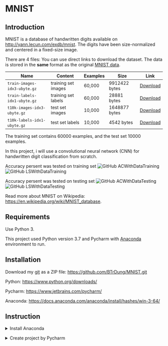 # MNIST

## Introduction
MNIST is a database of handwritten digits available on http://yann.lecun.com/exdb/mnist. The digits have been size-normalized and centered in a fixed-size image.

There are 4 files:
You can use direct links to download the dataset. The data is stored in the **same** format as the original [MNIST data](http://yann.lecun.com/exdb/mnist/).

| Name  | Content | Examples | Size | Link |
| --- | --- |--- | --- |--- |
| `train-images-idx3-ubyte.gz`  | training set images  | 60,000|9912422 bytes | [Download](http://yann.lecun.com/exdb/mnist/train-images-idx3-ubyte.gz)|
| `train-labels-idx1-ubyte.gz`  | training set labels  |60,000|28881 bytes | [Download](http://yann.lecun.com/exdb/mnist/train-labels-idx1-ubyte.gz)|
| `t10k-images-idx3-ubyte.gz`  | test set images  | 10,000|1648877 bytes | [Download](http://yann.lecun.com/exdb/mnist/t10k-images-idx3-ubyte.gz)|
| `t10k-labels-idx1-ubyte.gz`  | test set labels  | 10,000| 4542 bytes | [Download](http://yann.lecun.com/exdb/mnist/t10k-labels-idx1-ubyte.gz)|

The training set contains 60000 examples, and the test set 10000 examples.

In this project, i will use a convolutional neural network (CNN) for handwritten digit classification from scratch.

Accuracy persent was tested on training set 
![GitHub ACWithDataTraining](https://img.shields.io/badge/accuracy-99.65%25-blue)
![GitHub LSWithDataTraining](https://img.shields.io/badge/loss-0.0301-blue)

Accuracy persent was tested on testing set 
![GitHub ACWithDataTesting](https://img.shields.io/badge/accuracy-98.71%25-blue)
![GitHub LSWithDataTesting](https://img.shields.io/badge/loss-0.1373-blue)

Read more about MNIST on Wikipedia: https://en.wikipedia.org/wiki/MNIST_database.

## Requirements

Use Python 3. 

This project used Python version 3.7 and Pycharm with [Anaconda](https://www.anaconda.com/) environment to run. 

## Installation

Download my [git](https://github.com/BTrDung/MNIST.git) as a ZIP file: https://github.com/BTrDung/MNIST.git

Python: https://www.python.org/downloads/

Pycharm: https://www.jetbrains.com/pycharm/

Anaconda: https://docs.anaconda.com/anaconda/install/hashes/win-3-64/

## Instruction 

<details><summary>Install Anaconda</summary><p>
  
* After install Anaconda with *.ext, you can run this file and press ```Next```.
  
 ![alt text](https://github.com/BTrDung/Complex/blob/master/InsAnaconda/1.png)

* Press ```Agree```.

 ![alt text](https://github.com/BTrDung/Complex/blob/master/InsAnaconda/2.png)

* Choose ```Just me``` and press ```Next```.

 ![alt text](https://github.com/BTrDung/Complex/blob/master/InsAnaconda/3.png)
 
* I press ```Next``` in this step.

 ![alt text](https://github.com/BTrDung/Complex/blob/master/InsAnaconda/4.png)
 
* Press ```Install```.

 ![alt text](https://github.com/BTrDung/Complex/blob/master/InsAnaconda/5.png)
 
* Wait until it finishes.
 
 ![alt text](https://github.com/BTrDung/Complex/blob/master/InsAnaconda/6.png)
 
* Now, you done!. Press ```Next```.
 
 ![alt text](https://github.com/BTrDung/Complex/blob/master/InsAnaconda/7.png)
</p></details><p></p>

<details><summary>Create project by Pycharm</summary><p>
  
* Open Pycharm.
 
 ![alt text](https://github.com/BTrDung/Complex/blob/master/CreProjMNIST/1.png)

* Create new project, ```File``` - ```New project...```.
 
 ![alt text](https://github.com/BTrDung/Complex/blob/master/CreProjMNIST/2.png)
 
* Create your project and choose ```New environmet using``` is Conda. 
 
 ![alt text](https://github.com/BTrDung/Complex/blob/master/CreProjMNIST/3.png)

* After create your project, press ```ctrl + alt + s``` to see Project Interpreter. 
 
 ![alt text](https://github.com/BTrDung/Complex/blob/master/CreProjMNIST/4.png)
 
* Open your project folder and extract the ZIP file that you downloaded from github.
 
 ![alt text](https://github.com/BTrDung/Complex/blob/master/CreProjMNIST/5.png)
 
 ![alt text](https://github.com/BTrDung/Complex/blob/master/CreProjMNIST/6.png)
 
 * Open Pycharm, you will see all files have been extracted.

 ![alt text](https://github.com/BTrDung/Complex/blob/master/CreProjMNIST/7.png)
 
 * Open terminal, type ```pip install tensorflow``` and wait until it finishes downloading.

 ![alt text](https://github.com/BTrDung/Complex/blob/master/CreProjMNIST/8.png)
 
 If you see this line, you had install success tensorflow library.
 
 ![alt text](https://github.com/BTrDung/Complex/blob/master/CreProjMNIST/9.PNG)

* Open ```test model.py``` and press ```ctrl + shift + f10``` to run and see result.

 ![alt text](https://github.com/BTrDung/Complex/blob/master/CreProjMNIST/10.png)
</p></details><p></p>

